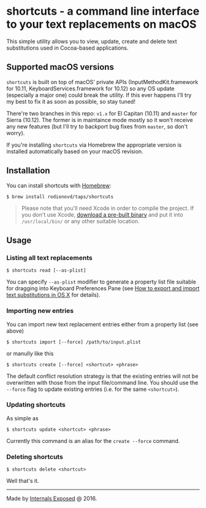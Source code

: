 # shortcuts - a command line interface to your text replacements on macOS

This simple utility allows you to view, update, create and delete text substitutions used in Cocoa-based applications.
 
## Supported macOS versions

`shortcuts` is built on top of macOS' private APIs (InputMethodKit.framework for 10.11, KeyboardServices.framework for 10.12) so any OS update (especially a major one) could break the utility. If this ever happens I'll try my best to fix it as soon as possible, so stay tuned! 

There're two branches in this repo: `v1.x` for El Capitan (10.11) and `master` for Sierra (10.12). The former is in maintaince mode mostly so it won't receive any new features (but I'll try to backport bug fixes from `master`, so don't worry).

If you're installing `shortcuts` via Homebrew the appropriate version is installed automatically based on your macOS revision. 


## Installation

You can install shortcuts with [Homebrew](http://brew.sh):

```shell
$ brew install rodionovd/taps/shortcuts
```

> Please note that you'll need Xcode in order to compile the project. If you don't use Xcode, [download a pre-built binary](https://github.com/rodionovd/shortcuts/releases) and put it into `/usr/local/bin/` or any other suitable location.

## Usage

### Listing all text replacements

```shell
$ shortcuts read [--as-plist]
```

You can specify `--as-plist` modifier to generate a property list file suitable for dragging into Keyboard Preferences Pane (see [How to export and import text substitutions in OS X](https://support.apple.com/en-au/HT204006) for details). 

### Importing new entries 

You can import new text replacement entries either from a property list (see above)

```shell
$ shortcuts import [--force] /path/to/input.plist
```

or manully like this


```shell
$ shortcuts create [--force] <shortcut> <phrase>
```

The default conflict resolution strategy is that the existing entries will not be overwritten with those from the input file/command line. You should use the `--force` flag to update existing entries (i.e. for the same `<shortcut>`).


### Updating shortcuts

As simple as

```shell
$ shortcuts update <shortcut> <phrase>
```

Currently this command is an alias for the `create --force` command.

### Deleting shortcuts

```shell
$ shortcuts delete <shortcut>
```

Well that's it.

------

Made by [Internals Exposed](http://internals.exposed) @ 2016.
